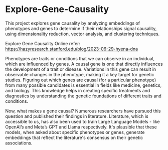 # Explore-Gene-Causality
This project explores gene causality by analyzing embeddings of phenotypes and genes to determine if their relationships signal causality, using dimensionality reduction, vector analysis, and clustering techniques.

Explore Gene Causality Online refer: https://hazyresearch.stanford.edu/blog/2023-06-29-hyena-dna

Phenotypes are traits or conditions that we can observe in an individual, which are influenced by genes. A causal gene is one that directly influences the development of a trait or disease.
Variations in this gene can result in observable changes in the phenotype, making it a key target for genetic studies. Figuring out which genes are causal (for a particular phenotype) from many possible candidates is essential in fields like medicine, genetics, and biology. This knowledge helps in creating specific treatments and diagnostics by understanding the genetic foundations of different traits and conditions.

Now, what makes a gene causal?
Numerous researchers have pursued this question and published their findings in literature. Literature, which is accessible to us, has also been used to train Large Language Models - like OpenAI’s and Meta’s GPT and Llama respectively. It's plausible that these models, when asked about specific phenotypes or genes, generate embeddings that reflect the literature's consensus on their genetic associations.

